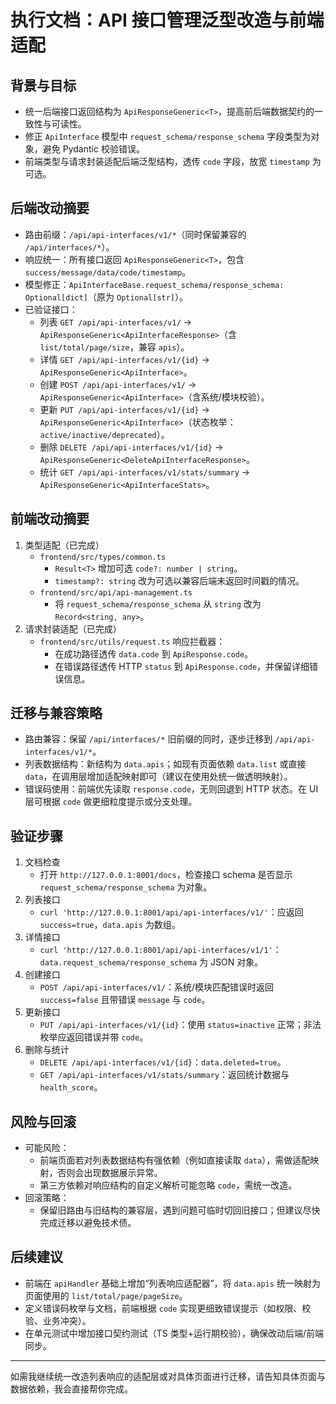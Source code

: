 # 执行文档：API 接口管理泛型改造与前端适配

## 背景与目标
- 统一后端接口返回结构为 `ApiResponseGeneric<T>`，提高前后端数据契约的一致性与可读性。
- 修正 `ApiInterface` 模型中 `request_schema/response_schema` 字段类型为对象，避免 Pydantic 校验错误。
- 前端类型与请求封装适配后端泛型结构，透传 `code` 字段，放宽 `timestamp` 为可选。

## 后端改动摘要
- 路由前缀：`/api/api-interfaces/v1/*`（同时保留兼容的 `/api/interfaces/*`）。
- 响应统一：所有接口返回 `ApiResponseGeneric<T>`，包含 `success/message/data/code/timestamp`。
- 模型修正：`ApiInterfaceBase.request_schema/response_schema: Optional[dict]`（原为 `Optional[str]`）。
- 已验证接口：
  - 列表 `GET /api/api-interfaces/v1/` → `ApiResponseGeneric<ApiInterfaceResponse>`（含 `list/total/page/size`，兼容 `apis`）。
  - 详情 `GET /api/api-interfaces/v1/{id}` → `ApiResponseGeneric<ApiInterface>`。
  - 创建 `POST /api/api-interfaces/v1/` → `ApiResponseGeneric<ApiInterface>`（含系统/模块校验）。
  - 更新 `PUT /api/api-interfaces/v1/{id}` → `ApiResponseGeneric<ApiInterface>`（状态枚举：`active/inactive/deprecated`）。
  - 删除 `DELETE /api/api-interfaces/v1/{id}` → `ApiResponseGeneric<DeleteApiInterfaceResponse>`。
  - 统计 `GET /api/api-interfaces/v1/stats/summary` → `ApiResponseGeneric<ApiInterfaceStats>`。

## 前端改动摘要
1. 类型适配（已完成）
   - `frontend/src/types/common.ts`
     - `Result<T>` 增加可选 `code?: number | string`。
     - `timestamp?: string` 改为可选以兼容后端未返回时间戳的情况。
   - `frontend/src/api/api-management.ts`
     - 将 `request_schema/response_schema` 从 `string` 改为 `Record<string, any>`。
2. 请求封装适配（已完成）
   - `frontend/src/utils/request.ts` 响应拦截器：
     - 在成功路径透传 `data.code` 到 `ApiResponse.code`。
     - 在错误路径透传 HTTP `status` 到 `ApiResponse.code`，并保留详细错误信息。

## 迁移与兼容策略
- 路由兼容：保留 `/api/interfaces/*` 旧前缀的同时，逐步迁移到 `/api/api-interfaces/v1/*`。
- 列表数据结构：新结构为 `data.apis`；如现有页面依赖 `data.list` 或直接 `data`，在调用层增加适配映射即可（建议在使用处统一做透明映射）。
- 错误码使用：前端优先读取 `response.code`，无则回退到 HTTP 状态。在 UI 层可根据 `code` 做更细粒度提示或分支处理。

## 验证步骤
1. 文档检查
   - 打开 `http://127.0.0.1:8001/docs`，检查接口 schema 是否显示 `request_schema/response_schema` 为对象。
2. 列表接口
   - `curl 'http://127.0.0.1:8001/api/api-interfaces/v1/'`：应返回 `success=true`，`data.apis` 为数组。
3. 详情接口
   - `curl 'http://127.0.0.1:8001/api/api-interfaces/v1/1'`：`data.request_schema/response_schema` 为 JSON 对象。
4. 创建接口
   - `POST /api/api-interfaces/v1/`：系统/模块匹配错误时返回 `success=false` 且带错误 `message` 与 `code`。
5. 更新接口
   - `PUT /api/api-interfaces/v1/{id}`：使用 `status=inactive` 正常；非法枚举应返回错误并带 `code`。
6. 删除与统计
   - `DELETE /api/api-interfaces/v1/{id}`：`data.deleted=true`。
   - `GET /api/api-interfaces/v1/stats/summary`：返回统计数据与 `health_score`。

## 风险与回滚
- 可能风险：
  - 前端页面若对列表数据结构有强依赖（例如直接读取 `data`），需做适配映射，否则会出现数据展示异常。
  - 第三方依赖对响应结构的自定义解析可能忽略 `code`，需统一改造。
- 回滚策略：
  - 保留旧路由与旧结构的兼容层，遇到问题可临时切回旧接口；但建议尽快完成迁移以避免技术债。

## 后续建议
- 前端在 `apiHandler` 基础上增加“列表响应适配器”，将 `data.apis` 统一映射为页面使用的 `list/total/page/pageSize`。
- 定义错误码枚举与文档，前端根据 `code` 实现更细致错误提示（如权限、校验、业务冲突）。
- 在单元测试中增加接口契约测试（TS 类型+运行期校验），确保改动后端/前端同步。

---
如需我继续统一改造列表响应的适配层或对具体页面进行迁移，请告知具体页面与数据依赖，我会直接帮你完成。